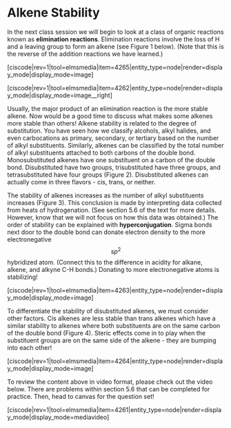 # Alkene Stability

In the next class session we will begin to look at a class of organic reactions known as **elimination reactions**.  Elimination reactions involve the loss of H and a leaving group to form an alkene (see Figure 1 below).  (Note that this is the reverse of the addition reactions we have learned.)

[ciscode|rev=1|tool=elmsmedia|item=4265|entity_type=node|render=display_mode|display_mode=image]

[ciscode|rev=1|tool=elmsmedia|item=4262|entity_type=node|render=display_mode|display_mode=image__right]

Usually, the major product of an elimination reaction is the more stable alkene.  Now would be a good time to discuss what makes some alkenes more stable than others!  Alkene stability is related to the degree of substitution.  You have seen how we classify alcohols,  alkyl halides, and even carbocations as primary, secondary, or tertiary based on the number of alkyl substituents.  Similarly, alkenes can be classified by the total number of alkyl substituents attached to both carbons of the double bond.  Monosubstituted alkenes have one substituent on a carbon of the double bond.  Disubstituted have two groups, trisubstituted have three groups, and tetrasubstituted have four groups (Figure 2).  Disubstituted alkenes can actually come in three flavors - cis, trans, or neither.  

The stability of alkenes increases as the number of alkyl substituents increases (Figure 3). This conclusion is made by interpreting data collected from heats of hydrogenation. (See section 5.6 of the text for more details. However, know that we will not focus on how this data was obtained.)  The order of stability can be explained with **hyperconjugation**.  Sigma bonds next door to the double bond can donate electron density to the more electronegative $$sp^2$$ hybridized atom. (Connect this to the difference in acidity for alkane, alkene, and alkyne C-H bonds.)  Donating to more electronegative atoms is stabilizing!  

[ciscode|rev=1|tool=elmsmedia|item=4263|entity_type=node|render=display_mode|display_mode=image]

To differentiate the stability of disubstituted alkenes, we must consider other factors.  Cis alkenes are less stable than trans alkenes which have a similar stability to alkenes where both substituents are on the same carbon of the double bond (Figure 4).  Steric effects come in to play when the substituent groups are on the same side of the alkene - they are bumping into each other!

[ciscode|rev=1|tool=elmsmedia|item=4264|entity_type=node|render=display_mode|display_mode=image]

To review the content above in video format, please check out the video below.  There are problems within section 5.6 that can be completed for practice.  Then, head to canvas for the question set!

[ciscode|rev=1|tool=elmsmedia|item=4261|entity_type=node|render=display_mode|display_mode=mediavideo]



